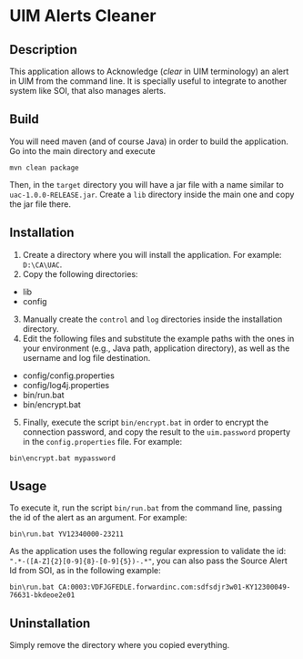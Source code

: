# UIM Alerts Cleaner

## Description
This application allows to Acknowledge (*clear* in UIM terminology) an alert in UIM from the command line. It is 
specially useful to integrate to another system like SOI, that also manages alerts.

## Build

You will need maven (and of course Java) in order to build the application. Go into the main directory and execute 
```
mvn clean package
```
Then, in the `target` directory you will have a jar file with a name similar to `uac-1.0.0-RELEASE.jar`. Create a `lib`
directory inside the main one and copy the jar file there.

## Installation

1. Create a directory where you will install the application. For example: `D:\CA\UAC`.
2. Copy the following directories:
  * lib
  * config

3. Manually create the `control` and `log` directories inside the installation directory.
4. Edit the following files and substitute the example paths with the ones in your environment (e.g., Java path, 
application directory), as well as the username and log file destination.
  * config/config.properties
  * config/log4j.properties
  * bin/run.bat
  * bin/encrypt.bat

5. Finally, execute the script `bin/encrypt.bat` in order to encrypt the connection password, and copy the result to the `uim.password` property in the `config.properties` file. For example:
```
bin\encrypt.bat mypassword
```

## Usage

To execute it, run the script `bin/run.bat` from the command line, passing the id of the alert as an argument. For example:

```
bin\run.bat YV12340000-23211
```

As the application uses the following regular expression to validate the id: `".*-([A-Z]{2}[0-9]{8}-[0-9]{5})-.*"`,
you can also pass the Source Alert Id from SOI, as in the following example:

```
bin\run.bat CA:0003:VDFJGFEDLE.forwardinc.com:sdfsdjr3w01-KY12300049-76631-bkdeoe2e01
```

## Uninstallation 

Simply remove the directory where you copied everything.

